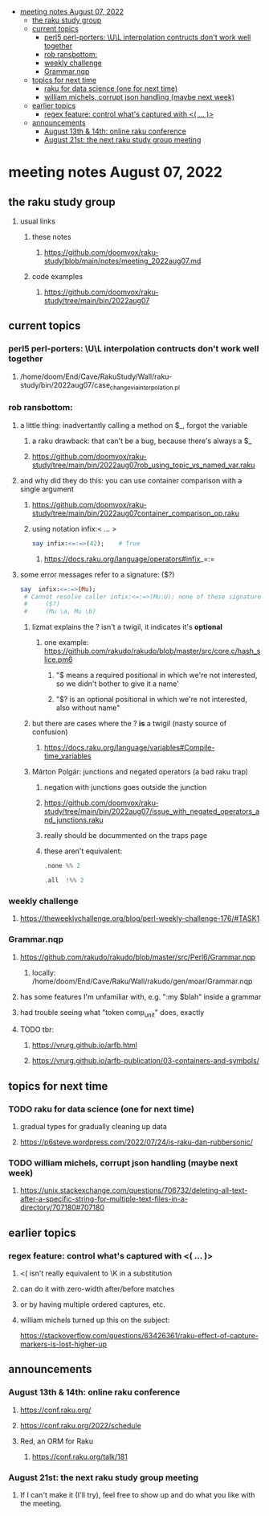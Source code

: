 - [meeting notes August 07, 2022](#org471be2e)
  - [the raku study group](#orgf683a75)
  - [current topics](#orgda103ff)
    - [perl5 perl-porters: \U\L interpolation contructs don't work well together](#org383a1c4)
    - [rob ransbottom:](#org8edff29)
    - [weekly challenge](#orgbb1a308)
    - [Grammar.nqp](#org1d36e55)
  - [topics for next time](#orgd5af946)
    - [raku for data science  (one for next time)](#org9c403bc)
    - [william michels, corrupt json handling (maybe next week)](#org716a494)
  - [earlier topics](#org70b2c48)
    - [regex feature: control what's captured with <( &#x2026; )>](#org66603ce)
  - [announcements](#org4adad6a)
    - [August 13th & 14th: online raku conference](#org66f7912)
    - [August 21st: the next raku study group meeting](#org8ccff3a)


<a id="org471be2e"></a>

# meeting notes August 07, 2022


<a id="orgf683a75"></a>

## the raku study group

1.  usual links

    1.  these notes
    
        1.  <https://github.com/doomvox/raku-study/blob/main/notes/meeting_2022aug07.md>
    
    2.  code examples
    
        1.  <https://github.com/doomvox/raku-study/tree/main/bin/2022aug07>


<a id="orgda103ff"></a>

## current topics


<a id="org383a1c4"></a>

### perl5 perl-porters: \U\L interpolation contructs don't work well together

1.  /home/doom/End/Cave/RakuStudy/Wall/raku-study/bin/2022aug07/case<sub>change</sub><sub>via</sub><sub>interpolation.pl</sub>


<a id="org8edff29"></a>

### rob ransbottom:

1.  a little thing: inadvertantly calling a method on $\_, forgot the variable

    1.  a raku drawback: that can't be a bug, because there's always a $\_
    
    2.  <https://github.com/doomvox/raku-study/tree/main/bin/2022aug07rob_using_topic_vs_named_var.raku>

2.  and why did they do this: you can use container comparison with a single argument

    1.  <https://github.com/doomvox/raku-study/tree/main/bin/2022aug07container_comparison_op.raku>
    
    2.  using notation infix:< &#x2026; >
    
        ```raku
        say infix:<=:=>(42);    # True
        ```
        
        1.  <https://docs.raku.org/language/operators#infix>\_=:=

3.  some error messages refer to a signature: ($?)

    ```raku
    say  infix:<=:=>(Mu); 
     # Cannot resolve caller infix:<=:=>(Mu:U); none of these signatures match:
     #     ($?)
     #     (Mu \a, Mu \b)
    ```
    
    1.  lizmat explains the ? isn't a twigil, it indicates it's **optional**
    
        1.  one example: <https://github.com/rakudo/rakudo/blob/master/src/core.c/hash_slice.pm6>
        
            1.  "$ means a required positional in which we're not interested, so we didn't bother to give it a name'
            
            2.  "$? is an optional positional in which we're not interested, also without name"
    
    2.  but there are cases where the ? **is** a twigil (nasty source of confusion)
    
        1.  <https://docs.raku.org/language/variables#Compile-time_variables>
    
    3.  Márton Polgár: junctions and negated operators (a bad raku trap)
    
        1.  negation with junctions goes outside the junction
        
        2.  <https://github.com/doomvox/raku-study/tree/main/bin/2022aug07/issue_with_negated_operators_and_junctions.raku>
        
        3.  really should be docummented on the traps page
        
        4.  these aren't equivalent:
        
            ```raku
            .none %% 2 
            ```
            
            ```raku
            .all  !%% 2 
            ```


<a id="orgbb1a308"></a>

### weekly challenge

1.  <https://theweeklychallenge.org/blog/perl-weekly-challenge-176/#TASK1>


<a id="org1d36e55"></a>

### Grammar.nqp

1.  <https://github.com/rakudo/rakudo/blob/master/src/Perl6/Grammar.nqp>

    1.  locally: /home/doom/End/Cave/Raku/Wall/rakudo/gen/moar/Grammar.nqp

2.  has some features I'm unfamiliar with, e.g. ":my $blah" inside a grammar

3.  had trouble seeing what "token comp<sub>unit</sub>" does, exactly

4.  TODO tbr:

    1.  <https://vrurg.github.io/arfb.html>
    
    2.  <https://vrurg.github.io/arfb-publication/03-containers-and-symbols/>


<a id="orgd5af946"></a>

## topics for next time


<a id="org9c403bc"></a>

### TODO raku for data science  (one for next time)

1.  gradual types for gradually cleaning up data

2.  <https://p6steve.wordpress.com/2022/07/24/is-raku-dan-rubbersonic/>


<a id="org716a494"></a>

### TODO william michels, corrupt json handling (maybe next week)

1.  <https://unix.stackexchange.com/questions/706732/deleting-all-text-after-a-specific-string-for-multiple-text-files-in-a-directory/707180#707180>


<a id="org70b2c48"></a>

## earlier topics


<a id="org66603ce"></a>

### regex feature: control what's captured with <( &#x2026; )>

1.  <( isn't really equivalent to \K in a substitution

2.  can do it with zero-width after/before matches

3.  or by having multiple ordered captures, etc.

4.  william michels turned up this on the subject:

    <https://stackoverflow.com/questions/63426361/raku-effect-of-capture-markers-is-lost-higher-up>


<a id="org4adad6a"></a>

## announcements


<a id="org66f7912"></a>

### August 13th & 14th: online raku conference

1.  <https://conf.raku.org/>

2.  <https://conf.raku.org/2022/schedule>

3.  Red, an ORM for Raku

    1.  <https://conf.raku.org/talk/181>


<a id="org8ccff3a"></a>

### August 21st: the next raku study group meeting

1.  If I can't make it (I'll try), feel free to show up and do what you like with the meeting.
